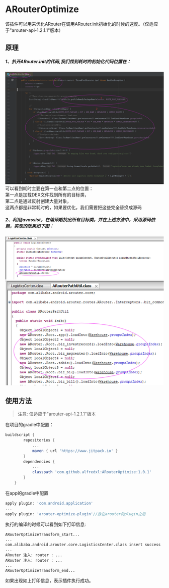 # ARouterOptimize
该插件可以用来优化ARouter在调用ARouter.init初始化的时候的速度。（仅适应于"arouter-api-1.2.1.1"版本）
## 原理
##### 1、扒开ARouter.init的代码,我们找到耗时的初始化代码位置在：     
![图片](image/20180830093735.png)     
可以看到耗时主要在第一点和第二点的位置：     
第一点是加载DEX文件找到所有的目标类，     
第二点是通过反射创建大量对象，   
这两点都是非常耗时的，如果要优化，我们需要把这些完全替换成源码    
##### 2、利用javassist，在编译期找出所有目标类，并在上述方法中，采用源码依赖，实现的效果如下图：   
![图片](image/20180830094311.png)    
![图片](image/20180830094436.png)   

## 使用方法
>注意: 仅适应于"arouter-api-1.2.1.1"版本       

在项目的gradle中配置：
```groovy
buildscript {
		repositories {
			...
			maven { url 'https://www.jitpack.io' }
		}
	    dependencies {
			...
            classpath 'com.github.alfredxl:ARouterOptimize:1.0.1'
        }
	}
```
在app的gradle中配置
```groovy
apply plugin: 'com.android.application'
...
apply plugin: 'arouter-optimize-plugin'//放在arouter的plugin之后
```
执行的编译的时候可以看到如下打印信息:    
```text
ARouterOptimizeTransform_start...
...
com.alibaba.android.arouter.core.LogisticsCenter.class insert success
...
ARouter 注入: router : ...
ARouter 注入: router : ...
...
ARouterOptimizeTransform_end...
```
如果出现如上打印信息，表示插件执行成功。